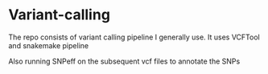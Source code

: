 # Variant-calling
The repo consists of variant calling pipeline I generally use. It uses VCFTool and snakemake pipeline

Also running SNPeff on the subsequent vcf files to annotate the SNPs
